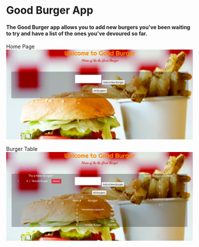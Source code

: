 <h1>Good Burger App</h1>

<h4>The Good Burger app allows you to add new burgers you've been waiting to try and have a list of the ones you've devoured so far.</h4>



Home Page
![alt tag](https://github.com/bghita/Burger/blob/master/screenshots/home.PNG)

Burger Table
![alt tag](https://github.com/bghita/Burger/blob/master/screenshots/select.PNG)
